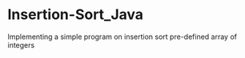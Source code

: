 # Insertion-Sort_Java
Implementing a simple program on insertion sort pre-defined array of integers
